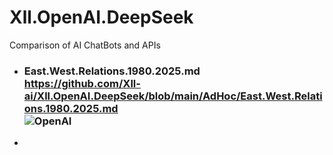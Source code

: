 # Xll.OpenAI.DeepSeek
Comparison of AI ChatBots and APIs

- ### East.West.Relations.1980.2025.md<br> https://github.com/Xll-ai/Xll.OpenAI.DeepSeek/blob/main/AdHoc/East.West.Relations.1980.2025.md<br> ![OpenAI](https://img.shields.io/badge/OpenAI-412991?style=for-the-badge&logo=openai&logoColor=white)



- 
